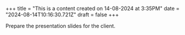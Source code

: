 +++
title = "This is a content created on 14-08-2024 at 3:35PM"
date = "2024-08-14T10:16:30.721Z"
draft = false
+++

  Prepare the presentation slides for the client.
        
